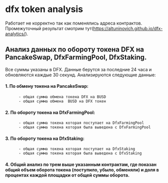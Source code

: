 # dfx token analysis
Работает не корректно так как поменялись адреса контрактов.
Промежуточный результат смотрим тут(https://altuninovich.github.io/dfx-analytics/).
## Анализ данных по обороту токена DFX на PancakeSwap, DfxFarmingPool, DfxStaking.
Все суммы указаны в DFX.
Данные берутся за последние 24 часа и обновляются каждые 30 секунд.
Анализируются следующие данные:
#### 1. По обмену токена на  PancakeSwap:
          - общая сумма обмена токена DFX на BUSD
          - общая сумма обмена  BUSD на DFX токен
#### 2. По обороту токена на DfxFarmingPool:
          - общая сумма токена которая поступает на DfxFarmingPool
          - общая сумма токена которая была выведена с DfxFarmingPool
#### 3. По обороту токена на DfxStaking:
          - общая сумма токена которая поступает на DfxStaking
          - общая сумма токена которая была выведена с DfxStaking
#### 4. Общий анализ по трем выше указанным контрактам, где показан общий объем оборота токена (поступило, убыло, обменяли) и доля в процентах каждой площадки от общей суммы оборота.
